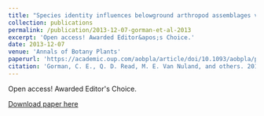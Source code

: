 ```yaml
---
title: "Species identity influences belowground arthropod assemblages via functional traits"
collection: publications
permalink: /publication/2013-12-07-gorman-et-al-2013
excerpt: 'Open access! Awarded Editor&apos;s Choice.'
date: 2013-12-07
venue: 'Annals of Botany Plants'
paperurl: 'https://academic.oup.com/aobpla/article/doi/10.1093/aobpla/plt049/163635'
citation: 'Gorman, C. E., Q. D. Read, M. E. Van Nuland, and others. 2013. Phylogenetic similarity aboveground leads to community similarity belowground through conservatism of functional traits. Annals of Botany Plants plt049. DOI: 10.1093/aobpla/plt049'
---
```

Open access! Awarded Editor&apos;s Choice.

[Download paper here](https://academic.oup.com/aobpla/article/doi/10.1093/aobpla/plt049/163635)
